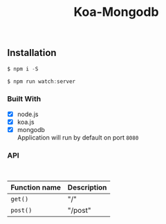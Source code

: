 <h1 align="center"> Koa-Mongodb </h1> <br>


## Installation

```javascript
$ npm i -S
```

```javascript
$ npm run watch:server
```

### Built With

- [x] node.js
- [x] koa.js
- [x] mongodb
      <br>
      Application will run by default on port `8080`<br>

<h3 align=""> API </h3> <br>

| Function name | Description |
| ------------- | ----------- |
| `get()`       | "/"         |
| `post()`      | "/post"     |
